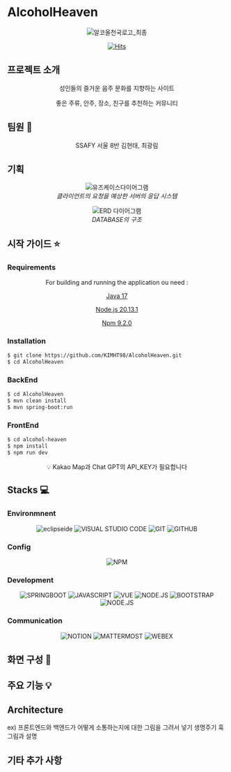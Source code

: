 # AlcoholHeaven

<div align="center">
  
![알코올천국로고_최종](https://github.com/KIMHT98/AlcoholHeaven/assets/145303968/e4b4f60f-826b-4b62-a3c0-844673c1727c)

[![Hits](https://hits.seeyoufarm.com/api/count/incr/badge.svg?url=https%3A%2F%2Fgithub.com%2Fyknlwca&count_bg=%2379C83D&title_bg=%23555555&icon=&icon_color=%23E7E7E7&title=Visited&edge_flat=false)](https://hits.seeyoufarm.com)

</div>

## 프로젝트 소개

<div align="center">
  
성인들의 즐거운 음주 문화를 지향하는 사이트

좋은 주류, 안주, 장소, 친구를 추천하는 커뮤니티

</div>

## 팀원 :walking:
 
<div align="center">
  
SSAFY 서울 8반 김현태, 최광림

</div>

## 기획

<div align="center">


![유즈케이스다이어그램](https://github.com/KIMHT98/AlcoholHeaven/assets/145303968/ddf9bcb8-69b0-43cc-ae8d-c5547b52c5f0)
<br>
<em> 클라이언트의 요청을 예상한 서버의 응답 시스템 </em>

![ERD 다이어그램](https://github.com/KIMHT98/AlcoholHeaven/assets/145303968/eb54003b-eb00-4bd3-aec3-343cecb844e7)
<br>
<em> DATABASE의 구조 </em>


</div>

## 시작 가이드 :star:
### Requirements

<div align="center">
  
For building and running the application ou need :

[Java 17](https://www.oracle.com/java/technologies/javase-jdk17-downloads.html)

[Node.js 20.13.1](https://nodejs.org/)

[Npm 9.2.0](https://www.npmjs.com/)

</div>

### Installation
```bash
$ git clone https://github.com/KIMHT98/AlcoholHeaven.git
$ cd AlcoholHeaven
```
### BackEnd
```bash
$ cd AlcoholHeaven
$ mvn clean install
$ mvn spring-boot:run
```

### FrontEnd
```bash
$ cd alcohol-heaven
$ npm install
$ npm run dev
```
<div align="center">
💡 Kakao Map과 Chat GPT의 API_KEY가 필요합니다
</div>

## Stacks :computer:
### Environmnent

<div align="center">
  
![eclipseide](https://img.shields.io/badge/eclipse-2C2255.svg?&style=for-the-badge&logo=eclipseide&logoColor=white)
![VISUAL STUDIO CODE](https://img.shields.io/badge/VISUAL%20STUDIO%20CODE-007ACC.svg?&style=for-the-badge&logo=VISUAL%20STUDIO%20CODE&logoColor=white)
![GIT](https://img.shields.io/badge/GIT-F05032.svg?&style=for-the-badge&logo=GIT&logoColor=white)
![GITHUB](https://img.shields.io/badge/GITHUB-000000.svg?&style=for-the-badge&logo=GITHUB&logoColor=white)

</div>

### Config

<div align="center">

![NPM](https://img.shields.io/badge/NPM-CB3837.svg?&style=for-the-badge&logo=NPM&logoColor=white)

</div>

### Development

<div align="center">

![SPRINGBOOT](https://img.shields.io/badge/SPRING%20BOOT-6DB33F.svg?&style=for-the-badge&logo=SPRING%20BOOT&logoColor=white)
![JAVASCRIPT](https://img.shields.io/badge/JAVASCRIPT-F7DF1E.svg?&style=for-the-badge&logo=JAVASCRIPT&logoColor=white)
![VUE](https://img.shields.io/badge/VUE-4FC08D.svg?&style=for-the-badge&logo=VUE.JS&logoColor=white)
![NODE.JS](https://img.shields.io/badge/NODE.JS-5FA04E.svg?&style=for-the-badge&logo=NODE.JS&logoColor=white)
![BOOTSTRAP](https://img.shields.io/badge/BOOTSTRAP-7952B3.svg?&style=for-the-badge&logo=BOOTSTRAP&logoColor=white)
![NODE.JS](https://img.shields.io/badge/NODE.JS-5FA04E.svg?&style=for-the-badge&logo=NODE.JS.JS&logoColor=white)

</div>

### Communication

<div align="center">

![NOTION](https://img.shields.io/badge/NOTION-000000.svg?&style=for-the-badge&logo=NOTION.JS&logoColor=white)
![MATTERMOST](https://img.shields.io/badge/MATTERMOST-0058CC.svg?&style=for-the-badge&logo=MATTERMOST&logoColor=white)
![WEBEX](https://img.shields.io/badge/WEBEX-000000.svg?&style=for-the-badge&logo=WEBEX&logoColor=white)

</div>

## 화면 구성 :mag_right:

## 주요 기능 :bulb:

## Architecture
ex) 프론트엔드와 백엔드가 어떻게 소통하는지에 대한 그림을 그려서 넣기
생명주기 훅 그림과 설명

## 기타 추가 사항
